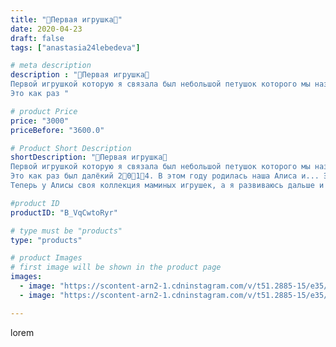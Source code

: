 ```yaml
---
title: "🎀Первая игрушка🎀"
date: 2020-04-23
draft: false
tags: ["anastasia24lebedeva"]

# meta description
description : "🎀Первая игрушка🎀
Первой игрушкой которую я связала был небольшой петушок которого мы назвали Жорик🤭. Если честно я даже не помню почему именно так🙈
Это как раз "

# product Price
price: "3000"
priceBefore: "3600.0"

# Product Short Description
shortDescription: "🎀Первая игрушка🎀
Первой игрушкой которую я связала был небольшой петушок которого мы назвали Жорик🤭. Если честно я даже не помню почему именно так🙈
Это как раз был далёкий 2🔹0🔹1🔹4. В этом году родилась наша Алиса и... Это был год 🐓. Связала я его из того что было, и мне понравилось. Тогда я и поняла что хочу вязать игрушки. Потом было ещё много тренировочных игрушек, но они, как говорится, канули в лету.  А Жорик всегда с нами и всегда на видном месте. Мне кажется, что  за столько лет он стал нашим талисманом. Алиса, к слову, несколько раз пыталась его забрать, ведь изначально он вязался ей☺️, но потом смирилась.
Теперь у Алисы своя коллекция маминых игрушек, а я развиваюсь дальше и планирую связать игрушку по своему МК, но это пока что только планы."

#product ID
productID: "B_VqCwtoRyr"

# type must be "products"
type: "products"

# product Images
# first image will be shown in the product page
images:
  - image: "https://scontent-arn2-1.cdninstagram.com/v/t51.2885-15/e35/94222136_630326024190306_232086354706181437_n.jpg?se=7&tp=1&_nc_ht=scontent-arn2-1.cdninstagram.com&_nc_cat=106&_nc_ohc=PjurP31d_ewAX9YcAWi&oh=f16ef27310f6a0c44af5e2738a83a4b5&oe=606ABD40&ig_cache_key=MjI5MzkyNDQ4MjMxNzk4NTEwMg%3D%3D.2"
  - image: "https://scontent-arn2-1.cdninstagram.com/v/t51.2885-15/e35/94418074_226075358808640_1151066522297466497_n.jpg?se=7&tp=1&_nc_ht=scontent-arn2-1.cdninstagram.com&_nc_cat=104&_nc_ohc=0a5ytmsQPhYAX_8ZXAn&oh=a4acd1c78ee7bcde921c42c1ae164167&oe=606CDAE3&ig_cache_key=MjI5MzkyNDQ4MjMwMTI2MTk0Nw%3D%3D.2"

---
```

lorem
